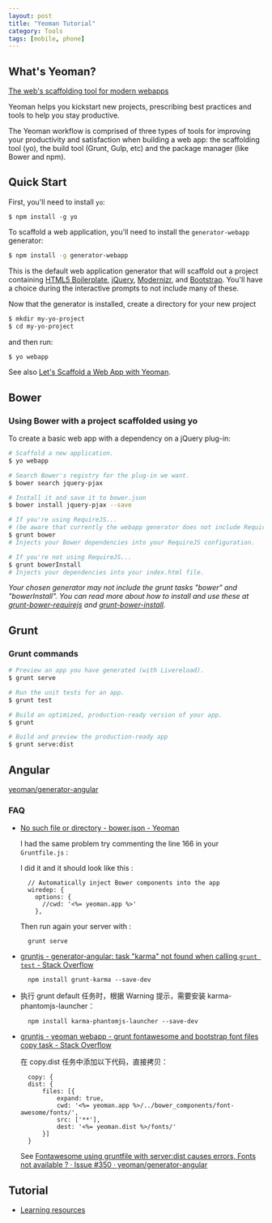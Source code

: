 ```yaml
---
layout: post
title: "Yeoman Tutorial"
category: Tools
tags: [mobile, phone]
--- 
```


## What's Yeoman?

[The web's scaffolding tool for modern webapps](http://yeoman.io/)

Yeoman helps you kickstart new projects, prescribing best practices and tools to help you stay productive.

The Yeoman workflow is comprised of three types of tools for improving your productivity and satisfaction when building a web app: the scaffolding tool (yo), the build tool (Grunt, Gulp, etc) and the package manager (like Bower and npm).

<!--more-->

## Quick Start

First, you'll need to install `yo`:

    $ npm install -g yo

To scaffold a web application, you'll need to install the `generator-webapp` generator:

```sh
$ npm install -g generator-webapp
```

This is the default web application generator that will scaffold out a project containing [HTML5 Boilerplate](http://html5boilerplate.com/), [jQuery](http://jquery.com/), [Modernizr](http://modernizr.com/), and [Bootstrap](http://twbs.github.io/bootstrap). You'll have a choice during the interactive prompts to not include many of these.

Now that the generator is installed, create a directory for your new project

```sh
$ mkdir my-yo-project
$ cd my-yo-project
```

and then run:

```sh
$ yo webapp
```

See also [Let's Scaffold a Web App with Yeoman](http://yeoman.io/codelab.html).

## Bower

### Using Bower with a project scaffolded using yo

To create a basic web app with a dependency on a jQuery plug-in:

```sh
# Scaffold a new application.
$ yo webapp

# Search Bower's registry for the plug-in we want.
$ bower search jquery-pjax

# Install it and save it to bower.json
$ bower install jquery-pjax --save

# If you're using RequireJS...
# (be aware that currently the webapp generator does not include RequireJS and the following command only applies to generators that do)
$ grunt bower
# Injects your Bower dependencies into your RequireJS configuration.

# If you're not using RequireJS...
$ grunt bowerInstall
# Injects your dependencies into your index.html file.
```

_Your chosen generator may not include the grunt tasks "bower" and "bowerInstall". You can read more about how to install and use these at [grunt-bower-requirejs](https://github.com/yeoman/grunt-bower-requirejs) and [grunt-bower-install](https://github.com/stephenplusplus/grunt-bower-install)._

## Grunt

### Grunt commands

```sh
# Preview an app you have generated (with Livereload).
$ grunt serve

# Run the unit tests for an app.
$ grunt test

# Build an optimized, production-ready version of your app.
$ grunt

# Build and preview the production-ready app
$ grunt serve:dist
```

## Angular

[yeoman/generator-angular](https://github.com/yeoman/generator-angular)

### FAQ

- [No such file or directory - bower.json - Yeoman](http://stackoverflow.com/questions/25784986/yeoman-grunt-no-such-file-or-directory-bower-json)

    I had the same problem try commenting the line 166 in your `Gruntfile.js` : 

    I did it and it should look like this :

        // Automatically inject Bower components into the app
        wiredep: {
          options: {
            //cwd: '<%= yeoman.app %>'
          },

    Then run again your server with :

        grunt serve

- [gruntjs - generator-angular: task "karma" not found when calling `grunt test` - Stack Overflow](http://stackoverflow.com/questions/17313157/generator-angular-task-karma-not-found-when-calling-grunt-test)

        npm install grunt-karma --save-dev

- 执行 grunt default 任务时，根据 Warning 提示，需要安装 karma-phantomjs-launcher：

        npm install karma-phantomjs-launcher --save-dev

- [gruntjs - yeoman webapp - grunt fontawesome and bootstrap font files copy task - Stack Overflow](http://stackoverflow.com/questions/24123225/yeoman-webapp-grunt-fontawesome-and-bootstrap-font-files-copy-task)

    在 copy.dist 任务中添加以下代码，直接拷贝：

        copy: {
        dist: {
            files: [{
                expand: true,
                cwd: '<%= yeoman.app %>/../bower_components/font-awesome/fonts/',
                src: ['**'],
                dest: '<%= yeoman.dist %>/fonts/'
            }]
        }

    See [Fontawesome using gruntfile with server:dist causes errors, Fonts not available ? · Issue #350 · yeoman/generator-angular](https://github.com/yeoman/generator-angular/issues/350)

## Tutorial

- [Learning resources](http://yeoman.io/learning/resources.html)